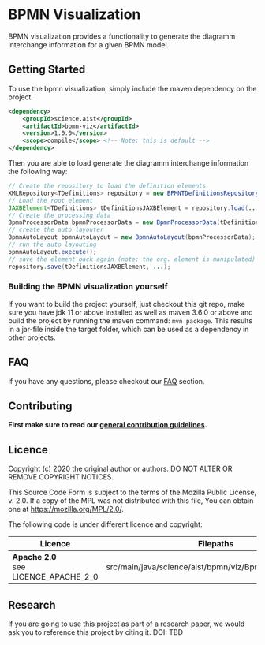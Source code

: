 # BPMN Visualization

BPMN visualization provides a functionality to generate the diagramm interchange information for a given
BPMN model. 

## Getting Started

To use the bpmn visualization, simply include the maven dependency on the project.

```xml
<dependency>
    <groupId>science.aist</groupId>
    <artifactId>bpmn-viz</artifactId>
    <version>1.0.0</version>
    <scope>compile</scope> <!-- Note: this is default -->
</dependency>
```

Then you are able to load generate the diagramm interchange information the following way:

```java
// Create the repository to load the definition elements
XMLRepository<TDefinitions> repository = new BPMNTDefinitionsRepository();
// Load the root element
JAXBElement<TDefinitions> tDefinitionsJAXBElement = repository.load(...);
// Create the processing data
BpmnProcessorData bpmnProcessorData = new BpmnProcessorData(tDefinitionsJAXBElement, horizontalLayout);
// create the auto layouter
BpmnAutoLayout bpmnAutoLayout = new BpmnAutoLayout(bpmnProcessorData);
// run the auto layouting
bpmnAutoLayout.execute();
// save the element back again (note: the org. element is manipulated)
repository.save(tDefinitionsJAXBElement, ...);
``` 

### Building the BPMN visualization yourself

If you want to build the project yourself, just checkout this git repo, make sure you have jdk 11 or above installed as
well as maven 3.6.0 or above and build the project by running the maven command: `mvn package`. This results in a 
jar-file inside the target folder, which can be used as a dependency in other projects.

## FAQ

If you have any questions, please checkout our [FAQ](https://fhooeaist.github.io/bpmn-viz/faq.html) section.

## Contributing

**First make sure to read our [general contribution guidelines](https://fhooeaist.github.io/CONTRIBUTING.html).**
   
## Licence

Copyright (c) 2020 the original author or authors.
DO NOT ALTER OR REMOVE COPYRIGHT NOTICES.

This Source Code Form is subject to the terms of the Mozilla Public
License, v. 2.0. If a copy of the MPL was not distributed with this
file, You can obtain one at https://mozilla.org/MPL/2.0/.

The following code is under different licence and copyright: 

| Licence | Filepaths |
|-|-|
| **Apache 2.0**<br>see LICENCE_APACHE_2_0 | src/main/java/science/aist/bpmn/viz/BpmnAutoLayout.java |

## Research

If you are going to use this project as part of a research paper, we would ask you to reference this project by citing
it. DOI: TBD